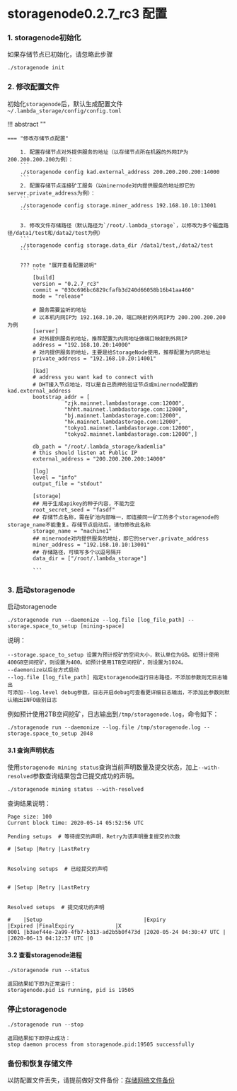# storagenode0.2.7_rc3 配置 

### 1. storagenode初始化

如果存储节点已初始化，请忽略此步骤

```
./storagenode init
```

### 2. 修改配置文件
初始化`storagenode`后，默认生成配置文件`~/.lambda_storage/config/config.toml`

!!! abstract ""
    
    === "修改存储节点配置"  
    
        1. 配置存储节点对外提供服务的地址（以存储节点所在机器的外网IP为 200.200.200.200为例）：
        ```
        ./storagenode config kad.external_address 200.200.200.200:14000
        ```
        2. 配置存储节点连接矿工服务（以minernode对内提供服务的地址即它的server.private_address为例）：
        ```
        ./storagenode config storage.miner_address 192.168.10.10:13001
        ```
        
        3. 修改文件存储路径（默认路径为`/root/.lambda_storage`，以修改为多个磁盘路径/data1/test和/data2/test为例）
        ```
        ./storagenode config storage.data_dir /data1/test,/data2/test
        ```
        
        ??? note "展开查看配置说明"
            ```
            [build]
            version = "0.2.7_rc3"
            commit = "030c696bc6829cfafb3d240d66058b16b41aa460"
            mode = "release"
            
            # 服务需要监听的地址
            # 以本机内网IP为 192.168.10.20，端口映射的外网IP为 200.200.200.200 为例
            [server]
            # 对外提供服务的地址，推荐配置为内网地址做端口映射到外网IP
            address = "192.168.10.20:14000"
            # 对内提供服务的地址，主要是给StorageNode使用，推荐配置为内网地址
            private_address = "192.168.10.20:14001"
            
            [kad]
            # address you want kad to connect with
            # DHT接入节点地址，可以是自己质押的验证节点或minernode配置的kad.external_address
            bootstrap_addr = [
                      "zjk.mainnet.lambdastorage.com:12000",
                      "hhht.mainnet.lambdastorage.com:12000",
                      "bj.mainnet.lambdastorage.com:12000",
                      "hk.mainnet.lambdastorage.com:12000",
                      "tokyo1.mainnet.lambdastorage.com:12000",
                      "tokyo2.mainnet.lambdastorage.com:12000",]
    
            db_path = "/root/.lambda_storage/kademlia"
            # this should listen at Public IP
            external_address = "200.200.200.200:14000"
            
            [log]
            level = "info"
            output_file = "stdout"
            
            [storage]
            ## 用于生成apikey的种子内容，不能为空
            root_secret_seed = "fasdf"
            ## 存储节点名称，需在矿池内部唯一，即连接同一矿工的多个storagenode的storage_name不能重复。存储节点启动后，请勿修改此名称
            storage_name = "machine1"
            ## minernode对内提供服务的地址，即它的server.private_address
            miner_address = "192.168.10.10:13001"
            ## 存储路径，可填写多个以逗号隔开
            data_dir = ["/root/.lambda_storage"]
            
            ```

### 3. 启动storagenode

启动storagenode
```
./storagenode run --daemonize --log.file [log_file_path] --storage.space_to_setup [mining-space]
```
说明：  
```
--storage.space_to_setup 设置为预计挖矿的空间大小，默认单位为GB。如预计使用400GB空间挖矿，则设置为400。如预计使用1TB空间挖矿，则设置为1024。
--daemonize以后台方式启动   
--log.file [log_file_path] 指定storagenode运行日志路径，不添加参数则无日志输出  
可添加--log.level debug参数，日志开启debug可查看更详细日志输出，不添加此参数则默认输出INFO级别日志 
```

例如预计使用2TB空间挖矿，日志输出到`/tmp/storagenode.log`，命令如下：
``` 
./storagenode run --daemonize --log.file /tmp/storagenode.log --storage.space_to_setup 2048
```


#### 3.1 查询声明状态
使用`storagenode mining status`查询当前声明数量及提交状态，加上`--with-resolved`参数查询结果包含已提交成功的声明。
``` 
./storagenode mining status --with-resolved
```
查询结果说明：
```
Page size: 100
Current block time: 2020-05-14 05:52:56 UTC

Pending setups  # 等待提交的声明，Retry为该声明重复提交的次数

# |Setup |Retry |LastRetry


Resolving setups  # 已经提交的声明


# |Setup |Retry |LastRetry


Resolved setups  # 提交成功的声明

#    |Setup                                |Expiry                  |Expired |FinalExpiry             |X
0001 |b3aef44e-2a99-4fb7-b313-ad2b5b0f473d |2020-05-24 04:30:47 UTC |        |2020-06-13 04:12:37 UTC |0
```

#### 3.2 查看storagenode进程
```
./storagenode run --status
```
```
返回结果如下即为正常运行：
storagenode.pid is running, pid is 19505
```


### 停止storagenode

```
./storagenode run --stop
```
```
返回结果如下即停止成功：
stop daemon process from storagenode.pid:19505 successfully
```

### 备份和恢复存储文件
以防配置文件丢失，请提前做好文件备份：[存储网络文件备份](StorageFile-Backup.md)



